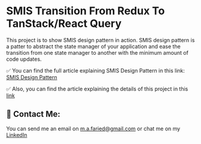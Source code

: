 # SMIS Transition From Redux To TanStack/React Query

This project is to show SMIS design pattern in action. SMIS design pattern is a patter to abstract the state manager of your application and ease the transition from one state manager to another with the minimum amount of code updates.

✅ You can find the full article explaining SMIS Design Pattern in this link: [SMIS Design Pattern](https://medium.com/@m.a.faried/smis-design-pattern-d725a7ad814c)

✅ Also, you can find the article explaining the details of this project in this [link]()

## 🚀 Contact Me:
You can send me an email on m.a.faried@gmail.com or chat me on my [LinkedIn](https://www.linkedin.com/in/mo-faried-0258a445/)

